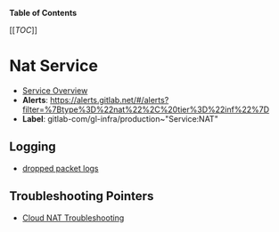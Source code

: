 <!-- MARKER: do not edit this section directly. Edit services/service-catalog.yml then run scripts/generate-docs -->

**Table of Contents**

[[_TOC_]]

#  Nat Service
* [Service Overview](https://dashboards.gitlab.net/d/nat-main/nat-overview)
* **Alerts**: https://alerts.gitlab.net/#/alerts?filter=%7Btype%3D%22nat%22%2C%20tier%3D%22inf%22%7D
* **Label**: gitlab-com/gl-infra/production~"Service:NAT"

## Logging

* [dropped packet logs](https://cloudlogging.app.goo.gl/XvxRJx3ECzThD87x7)

## Troubleshooting Pointers

* [Cloud NAT Troubleshooting](cloud-nat.md)
<!-- END_MARKER -->

<!-- ## Summary -->

<!-- ## Architecture -->

<!-- ## Performance -->

<!-- ## Scalability -->

<!-- ## Availability -->

<!-- ## Durability -->

<!-- ## Security/Compliance -->

<!-- ## Monitoring/Alerting -->

<!-- ## Links to further Documentation -->
